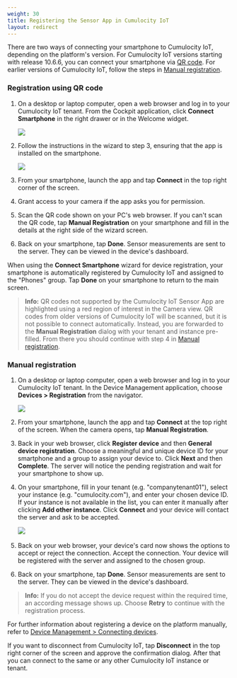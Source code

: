 ```yaml
---
weight: 30
title: Registering the Sensor App in Cumulocity IoT
layout: redirect
---
```



There are two ways of connecting your smartphone to Cumulocity IoT, depending on the platform's version.
For Cumulocity IoT versions starting with release 10.6.6, you can connect your smartphone via [QR code](#registration-using-qr-code).
For earlier versions of Cumulocity IoT, follow the steps in [Manual registration](#manual-registration).

### Registration using QR code

1.  On a desktop or laptop computer, open a web browser and log in to your Cumulocity IoT tenant. From the Cockpit application, click **Connect Smartphone** in the right drawer or in the Welcome widget.

    ![](/images/users-guide/csa2/csa2-connect-smartphone-right-drawer.jpg)

2.  Follow the instructions in the wizard to step 3, ensuring that the app is installed on the smartphone.

    ![](/images/users-guide/csa2/csa2-connect-smartphone-wizard-step3.png)

3.  From your smartphone, launch the app and tap **Connect** in the top right corner of the screen. 
4.  Grant access to your camera if the app asks you for permission.
5.  Scan the QR code shown on your PC's web browser. If you can't scan the QR code, tap **Manual Registration** on your smartphone and fill in the details at the right side of the wizard screen.
6.  Back on your smartphone, tap **Done**. Sensor measurements are sent to the server. They can be viewed in the device's dashboard.

When using the **Connect Smartphone** wizard for device registration, your smartphone is automatically registered by Cumulocity IoT and assigned to the "Phones" group. Tap **Done** on your smartphone to return to the main screen.

> **Info:** QR codes not supported by the Cumulocity IoT Sensor App are highlighted using a red region of interest in the Camera view. QR codes from older versions of Cumulocity IoT will be scanned, but it is not possible to connect automatically. Instead, you are forwarded to the **Manual Registration** dialog with your tenant and instance pre-filled. From there you should continue with step 4 in [Manual registration](#manual-registration).

### Manual registration

1.  On a desktop or laptop computer, open a web browser and log in to your Cumulocity IoT tenant. In the Device Management application, choose **Devices > Registration** from the navigator.

    ![](/images/users-guide/csa2/csa2-device-registration.jpg)

2.  From your smartphone, launch the app and tap **Connect** at the top right of the screen. When the camera opens, tap **Manual Registration**.

3. Back in your web browser, click **Register device** and then **General device registration**. Choose a meaningful and unique device ID for your smartphone and a group to assign your device to. Click **Next** and then **Complete**. The server will notice the pending registration and wait for your smartphone to show up.

4. On your smartphone, fill in your tenant (e.g. "companytenant01"), select your instance (e.g. "cumulocity.com"), and enter your chosen device ID. If your instance is not available in the list, you can enter it manually after clicking **Add other instance**. Click **Connect** and your device will contact the server and ask to be accepted.

    ![](/images/users-guide/csa2/csa2-manual-registration-smartphone.png) 

5.  Back on your web browser, your device's card now shows the options to accept or reject the connection. Accept the connection. Your device will be registered with the server and assigned to the chosen group.

6.  Back on your smartphone, tap **Done**. Sensor measurements are sent to the server. They can be viewed in the device's dashboard.

> **Info:** If you do not accept the device request within the required time, an according message shows up. Choose **Retry** to continue with the registration process.

For further information about registering a device on the platform manually, refer to [Device Management > Connecting devices](/users-guide/device-management/#connecting-devices).

If you want to disconnect from Cumulocity IoT, tap **Disconnect** in the top right corner of the screen and approve the confirmation dialog. After that you can connect to the same or any other Cumulocity IoT instance or tenant.
